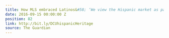 ```yaml
---
title: How MLS embraced Latinos&#58; ‘We view the Hispanic market as part of our DNA’
date: 2016-09-15 00:00:00 Z
position: 82
link: http://bit.ly/DCUhispanicHeritage
source: The Guardian
---
```


